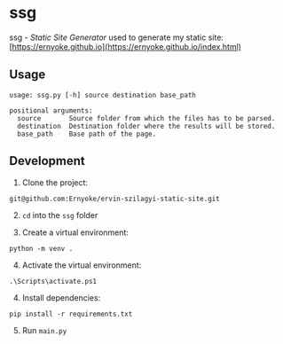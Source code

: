 # ssg

ssg - *Static Site Generator* used to generate my static site: [https://ernyoke.github.io](https://ernyoke.github.io/index.html)

## Usage

```shell
usage: ssg.py [-h] source destination base_path

positional arguments:
  source       Source folder from which the files has to be parsed.
  destination  Destination folder where the results will be stored.
  base_path    Base path of the page.
```

## Development

1. Clone the project:
   
```shell
git@github.com:Ernyoke/ervin-szilagyi-static-site.git
```

2. `cd` into the `ssg` folder
   
3. Create a virtual environment:

```shell
python -m venv .
```

4. Activate the virtual environment:

```shell
.\Scripts\activate.ps1
```

4. Install dependencies:

```shell
pip install -r requirements.txt
```

5. Run `main.py`

